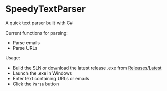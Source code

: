 # SpeedyTextParser
A quick text parser built with C#

Current functions for parsing:
- Parse emails
- Parse URLs

Usage:
- Build the SLN or download the latest release .exe from [Releases/Latest](https://github.com/PXgamer/SpeedyTextParser/releases/latest)
- Launch the .exe in Windows
- Enter text containing URLs or emails
- Click the `Parse` button
